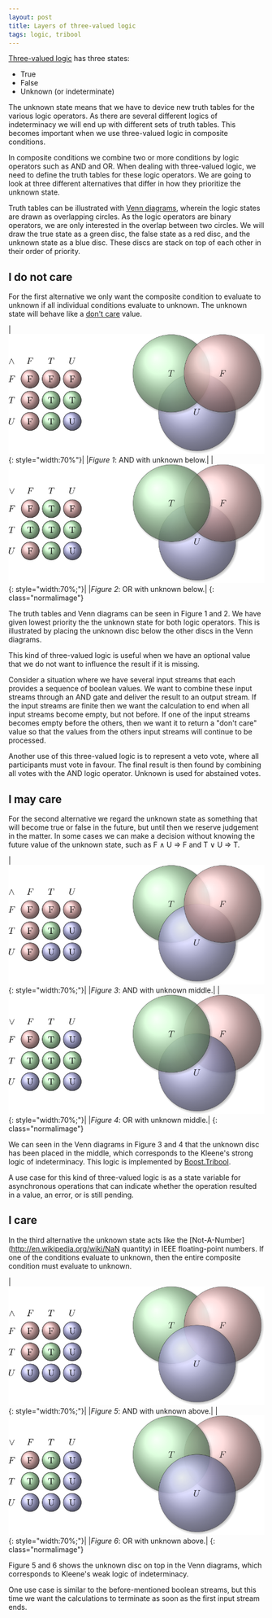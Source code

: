 ```yaml
---
layout: post
title: Layers of three-valued logic
tags: logic, tribool
---
```


[Three-valued logic](http://en.wikipedia.org/wiki/Three-valued_logic) has three states:

* True
* False
* Unknown (or indeterminate)

The unknown state means that we have to device new truth tables for the various logic operators. As there are several different logics of indeterminacy we will end up with different sets of truth tables. This becomes important when we use three-valued logic in composite conditions.

<!--more-->

In composite conditions we combine two or more conditions by logic operators such as AND and OR. When dealing with three-valued logic, we need to define the truth tables for these logic operators. We are going to look at three different alternatives that differ in how they prioritize the unknown state.

Truth tables can be illustrated with [Venn diagrams](http://en.wikipedia.org/wiki/Venn_diagram), wherein the logic states are drawn as overlapping circles. As the logic operators are binary operators, we are only interested in the overlap between two circles. We will draw the true state as a green disc, the false state as a red disc, and the unknown state as a blue disc. These discs are stack on top of each other in their order of priority.

## I do not care

For the first alternative we only want the composite condition to evaluate to unknown if all individual conditions evaluate to unknown. The unknown state will behave like a [don't care](http://en.wikipedia.org/wiki/Don%27t-care_term) value.

|![Lower AND](/assets/tribool-lower-and.png){: style="width:70%"}|
|_Figure 1_: AND with unknown below.|
|![Lower OR](/assets/tribool-lower-or.png){: style="width:70%;"}|
|_Figure 2_: OR with unknown below.|
{: class="normalimage"}

The truth tables and Venn diagrams can be seen in Figure 1 and 2. We have given lowest priority the the unknown state for both logic operators. This is illustrated by placing the unknown disc below the other discs in the Venn diagrams.

This kind of three-valued logic is useful when we have an optional value that we do not want to influence the result if it is missing.

Consider a situation where we have several input streams that each provides a sequence of boolean values. We want to combine these input streams through an AND gate and deliver the result to an output stream. If the input streams are finite then we want the calculation to end when all input streams become empty, but not before. If one of the input streams becomes empty before the others, then we want it to return a "don't care" value so that the values from the others input streams will continue to be processed.

Another use of this three-valued logic is to represent a veto vote, where all participants must vote in favour. The final result is then found by combining all votes with the AND logic operator. Unknown is used for abstained votes.

## I may care

For the second alternative we regard the unknown state as something that will become true or false in the future, but until then we reserve judgement in the matter. In some cases we can make a decision without knowing the future value of the unknown state, such as F &and; U &rArr; F and T &or; U &rArr; T.

|![Middle AND](/assets/tribool-middle-and.png){: style="width:70%;"}|
|_Figure 3_: AND with unknown middle.|
|![Middle OR](/assets/tribool-middle-or.png){: style="width:70%;"}|
|_Figure 4_: OR with unknown middle.|
{: class="normalimage"}

We can seen in the Venn diagrams in Figure 3 and 4 that the unknown disc has been placed in the middle, which corresponds to the Kleene's strong logic of indeterminacy. This logic is implemented by [Boost.Tribool](http://www.boost.org/doc/html/tribool.html).

A use case for this kind of three-valued logic is as a state variable for asynchronous operations that can indicate whether the operation resulted in a value, an error, or is still pending.

## I care

In the third alternative the unknown state acts like the [Not-A-Number](http://en.wikipedia.org/wiki/NaN quantity) in IEEE floating-point numbers. If one of the conditions evaluate to unknown, then the entire composite condition must evaluate to unknown.

|![Upper AND](/assets/tribool-upper-and.png){: style="width:70%;"}|
|_Figure 5_: AND with unknown above.|
|![Upper OR](/assets/tribool-upper-or.png){: style="width:70%;"}|
|_Figure 6_: OR with unknown above.|
{: class="normalimage"}

Figure 5 and 6 shows the unknown disc on top in the Venn diagrams, which corresponds to Kleene's weak logic of indeterminacy.

One use case is similar to the before-mentioned boolean streams, but this time we want the calculations to terminate as soon as the first input stream ends.
